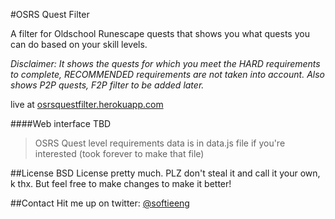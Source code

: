 #OSRS Quest Filter

A filter for Oldschool Runescape quests that shows you what quests you can do based on your skill levels.

*Disclaimer: It shows the quests for which you meet the HARD requirements to complete, RECOMMENDED requirements are not taken into account. Also shows P2P quests, F2P filter to be added later.*

live at [osrsquestfilter.herokuapp.com](osrsquestfilter.herokuapp.com)

####Web interface TBD

>OSRS Quest level requirements data is in data.js file if you're interested (took forever to make that file)

##License
BSD License pretty much. PLZ don't steal it and call it your own, k thx. But feel free to make changes to make it better!

##Contact
Hit me up on twitter: [@softieeng](https://twitter.com/softieeng)